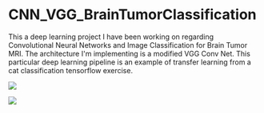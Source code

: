 # CNN_VGG_BrainTumorClassification
This a deep learning project I have been working on regarding Convolutional Neural Networks and Image Classification for Brain Tumor MRI. The architecture I'm implementing is a modified VGG Conv Net. This particular deep learning pipeline is an example of transfer learning from a cat classification tensorflow exercise.  

<img src="https://i.ibb.co/HPw2Qgn/Screen-Shot-2022-03-29-at-9-01-47-PM.png"></img>

<img src="https://i.ibb.co/gSwXr1v/Screen-Shot-2022-03-29-at-9-01-54-PM.png"></img>
